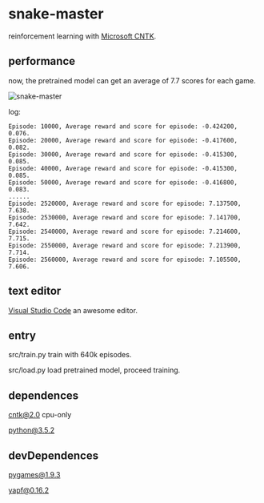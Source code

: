 # snake-master
reinforcement learning with [Microsoft CNTK](https://github.com/Microsoft/CNTK).

## performance

now, the pretrained model can get an average of 7.7 scores for each game.

![snake-master](https://master76.github.io/res/snake-master-example.gif)

log:

```plain text
Episode: 10000, Average reward and score for episode: -0.424200, 0.076.
Episode: 20000, Average reward and score for episode: -0.417600, 0.082.
Episode: 30000, Average reward and score for episode: -0.415300, 0.085.
Episode: 40000, Average reward and score for episode: -0.415300, 0.085.
Episode: 50000, Average reward and score for episode: -0.416800, 0.083.
......
Episode: 2520000, Average reward and score for episode: 7.137500, 7.638.
Episode: 2530000, Average reward and score for episode: 7.141700, 7.642.
Episode: 2540000, Average reward and score for episode: 7.214600, 7.715.
Episode: 2550000, Average reward and score for episode: 7.213900, 7.714.
Episode: 2560000, Average reward and score for episode: 7.105500, 7.606.
```

## text editor

[Visual Studio Code](https://github.com/Microsoft/vscode) an awesome editor.

## entry

src/train.py train with 640k episodes.

src/load.py load pretrained model, proceed training.

## dependences

cntk@2.0 cpu-only

python@3.5.2

## devDependences

pygames@1.9.3

yapf@0.16.2
